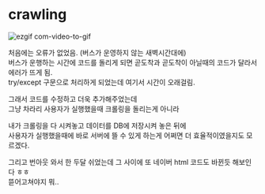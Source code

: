 # crawling

![ezgif com-video-to-gif](https://user-images.githubusercontent.com/99319638/218163659-770a6b42-bc51-430b-9753-1b7b6141a1e4.gif)

처음에는 오류가 없었음. (버스가 운영하지 않는 새벽시간대에) <br>
버스가 운행하는 시간에 코드를 돌리게 되면 곧도착과 곧도착이 아닐때의 코드가 달라서 에러가 뜨게 됨. <br>
try/except 구문으로 처리하게 되었는데 여기서 시간이 오래걸림. <br>

그래서 코드를 수정하고 더욱 추가해주었는데 <br>
그냥 차라리 사용자가 실행했을때 크롤링을 돌리는게 아니라 <br>

내가 크롤링을 다 시켜놓고 데이터를 DB에 저장시켜 놓은 뒤에 <br> 
사용자가 실행했을때에 바로 서버에 뜰 수 있게 하는게 어쩌면 더 효율적이였을지도 모르겠다. <br>

그리고 번아웃 와서 한 두달 쉬었는데 그 사이에 또 네이버 html 코드도 바뀐듯 해보인다 ㅎㅎ <br>
뜯어고쳐야지 뭐..
